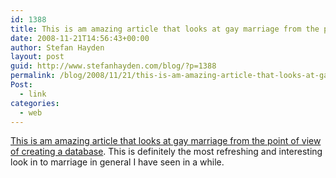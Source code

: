```yaml
---
id: 1388
title: This is am amazing article that looks at gay marriage from the point of view of creating a database
date: 2008-11-21T14:56:43+00:00
author: Stefan Hayden
layout: post
guid: http://www.stefanhayden.com/blog/?p=1388
permalink: /blog/2008/11/21/this-is-am-amazing-article-that-looks-at-gay-marriage-from-the-point-of-view-of-creating-a-database/
Post:
  - link
categories:
  - web
---
```

<a href="http://qntm.org/?gay">This is am amazing article that looks at gay marriage from the point of view of creating a database</a>. This is definitely the most refreshing and interesting look in to marriage in general I have seen in a while.
